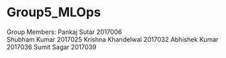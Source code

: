 # Group5_MLOps
Group Members:
Pankaj Sutar 2017006 <br/>
Shubham Kumar 2017025
Krishna Khandelwal 2017032
Abhishek Kumar 2017036
Sumit Sagar 2017039
